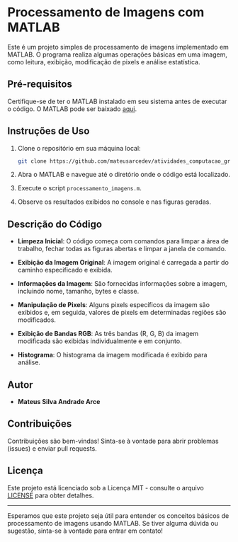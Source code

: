 # Processamento de Imagens com MATLAB

Este é um projeto simples de processamento de imagens implementado em MATLAB. O programa realiza algumas operações básicas em uma imagem, como leitura, exibição, modificação de pixels e análise estatística.

## Pré-requisitos
Certifique-se de ter o MATLAB instalado em seu sistema antes de executar o código. O MATLAB pode ser baixado [aqui](https://www.mathworks.com/products/matlab.html).

## Instruções de Uso

1. Clone o repositório em sua máquina local:

   ```bash
   git clone https://github.com/mateusarcedev/atividades_computacao_grafica
   ```

2. Abra o MATLAB e navegue até o diretório onde o código está localizado.

3. Execute o script `processamento_imagens.m`.

4. Observe os resultados exibidos no console e nas figuras geradas.

## Descrição do Código

- **Limpeza Inicial**: O código começa com comandos para limpar a área de trabalho, fechar todas as figuras abertas e limpar a janela de comando.

- **Exibição da Imagem Original**: A imagem original é carregada a partir do caminho especificado e exibida.

- **Informações da Imagem**: São fornecidas informações sobre a imagem, incluindo nome, tamanho, bytes e classe.

- **Manipulação de Pixels**: Alguns pixels específicos da imagem são exibidos e, em seguida, valores de pixels em determinadas regiões são modificados.

- **Exibição de Bandas RGB**: As três bandas (R, G, B) da imagem modificada são exibidas individualmente e em conjunto.

- **Histograma**: O histograma da imagem modificada é exibido para análise.

## Autor
- **Mateus Silva Andrade Arce**

## Contribuições
Contribuições são bem-vindas! Sinta-se à vontade para abrir problemas (issues) e enviar pull requests.

## Licença
Este projeto está licenciado sob a Licença MIT - consulte o arquivo [LICENSE](LICENSE) para obter detalhes.

--- 

Esperamos que este projeto seja útil para entender os conceitos básicos de processamento de imagens usando MATLAB. Se tiver alguma dúvida ou sugestão, sinta-se à vontade para entrar em contato!